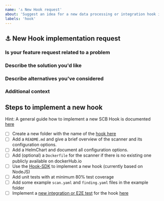 ```yaml
---
name: '⚓️ New Hook request'
about: 'Suggest an idea for a new data processing or integration hook in this project.'
labels: 'hook'
---
```


## ⚓️ New Hook implementation request
<!--
Thank you for contributing to our project 🙌

Before opening a new issue, please make sure that we do not have any duplicates already open. You can ensure this by searching the issue list for this repository. If there is a duplicate, please close your issue and add a comment to the existing issue instead. Also, please, have a look at our FAQs and existing questions before opening a new question.
-->

### Is your feature request related to a problem
<!-- Please describe a clear and concise description of what the problem is. 
     Use commmon user story patterns like https://en.wikipedia.org/wiki/User_story:
      - As a <role> I can <capability>, so that <receive benefit>
      - In order to <receive benefit> as a <role>, I can <goal/desire>
      - As <who> <when> <where>, I <want> because <why>
     For example... As a secureCodeBox user i'm always frustrated when [...] -->

### Describe the solution you'd like
<!-- A clear and concise description of what you want to happen. -->

### Describe alternatives you've considered
<!-- A clear and concise description of any alternative solutions or features you've considered. -->

### Additional context
<!-- Add any other context or screenshots about the feature request here. -->

## Steps to implement a new hook
Hint: A general guide how to implement a new SCB Hook is documented [here](https://docs.securecodebox.io/docs/contributing/integrating-a-hook)

- [ ] Create a new folder with the name of the [hook here](https://github.com/secureCodeBox/secureCodeBox/tree/master/hooks)
- [ ] Add a `README.md` and give a brief overview of the scanner and its configuration options.
- [ ] Add a HelmChart and document all configuration options.
- [ ] Add (optional) a `Dockerfile` for the scanner if there is no existing one publicly available on dockerHub.io
- [ ] Use the [Hook-SDK](https://github.com/secureCodeBox/secureCodeBox/tree/master/hook-sdk) to implement a new hook (currently based on NodeJS)
- [ ] Add unit tests with at minimum 80% test coverage
- [ ] Add some example `scan.yaml` and `finding.yaml` files in the example folder
- [ ] Implement a [new integration or E2E test](https://docs.securecodebox.io/docs/contributing/integrating-a-hook/integration-tests) for the hook [here](https://github.com/secureCodeBox/secureCodeBox/tree/master/tests/integration)
